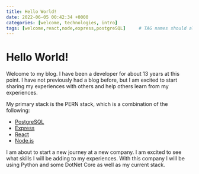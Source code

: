 ```yaml
---
title: Hello World!
date: 2022-06-05 00:42:34 +0000
categories: [welcome, technologies, intro]
tags: [welcome,react,node,express,postgreSQL]     # TAG names should always be lowercase
---
```


# Hello World!

Welcome to my blog. I have been a developer for about 13 years at this point. I have not previously had a blog before, but I am excited to start sharing my experiences with others and help others learn from my experiences.

My primary stack is the PERN stack, which is a combination of the following:

* [PostgreSQL](https://www.postgresql.org/)
* [Express](https://expressjs.com/)
* [React](https://reactjs.org/)
* [Node.js](https://nodejs.org/)

I am about to start a new journey at a new company. I am excited to see what skills I will be adding to my experiences. With this company I will be using Python and some DotNet Core as well as my current stack. 
